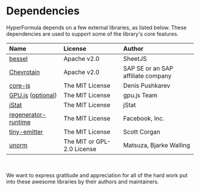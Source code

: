 # Dependencies

HyperFormula depends on a few external libraries, as listed below.
These dependencies are used to support some of the library's core
features.

| Name | License | Author |
| :--- | :--- | :--- |
| [bessel](https://github.com/SheetJS/bessel) | Apache v2.0 | SheetJS |
| [Chevrotain](https://github.com/SAP/chevrotain) | Apache v2.0 | SAP SE or an SAP affiliate company |
| [core-js](https://github.com/zloirock/core-js) | The MIT License | Denis Pushkarev |
| [GPU.js](https://github.com/gpujs/gpu.js/) ([optional](enabling-gpu-acceleration.md)) | The MIT License | gpu.js Team |
| [jStat](https://github.com/jstat/jstat) | The MIT License | jStat |
| [regenerator-runtime](https://github.com/facebook/regenerator/tree/master/packages/regenerator-runtime) | The MIT License | Facebook, Inc. |
| [tiny-emitter](https://github.com/scottcorgan/tiny-emitter) | The MIT License | Scott Corgan |
| [unorm](https://github.com/walling/unorm) | The MIT or GPL-2.0 License | Matsuza, Bjarke Walling |

<br>

We want to express gratitude and appreciation for all of the hard
work put into these awesome libraries by their authors and maintainers.
